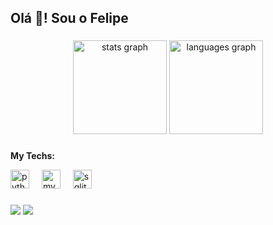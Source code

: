 <h2 align="left">Olá 👋! Sou o Felipe</h2>

###

<div align="center">
  <img src="https://github-readme-stats.vercel.app/api?username=datafelip&hide_title=false&hide_rank=false&show_icons=true&include_all_commits=true&count_private=true&disable_animations=false&theme=dracula&locale=en&hide_border=false" height="150" alt="stats graph"  />
  <img src="https://github-readme-stats.vercel.app/api/top-langs?username=datafelip&locale=en&hide_title=false&layout=compact&card_width=320&langs_count=5&theme=dracula&hide_border=false" height="150" alt="languages graph"  />
</div>

###
<h><b>My Techs:</b></h>
<br>
<div align="left">
  <img src="https://cdn.jsdelivr.net/gh/devicons/devicon/icons/python/python-original.svg" height="30" alt="python logo"  />
  <img width="12" />
  
  <img src="https://cdn.jsdelivr.net/gh/devicons/devicon/icons/mysql/mysql-original.svg" height="30" alt="mysql logo"  />
  <img width="12" />
  
  <img src="[https://cdn.jsdelivr.net/gh/devicons/devicon/icons/sqlite/sqlite-original.svg](https://img.icons8.com/?size=100&id=laYYF3dV0Iew&format=png&color=000000)" height="30" alt="sqlite logo"  />
</div>


###

<div align="left">
  <a href="https://www.linkedin.com/in/felipe-lima-78708b2a6/" target="_blank"><img src="https://img.shields.io/badge/-LinkedIn-%230077B5?style=for-the-badge&logo=linkedin&logoColor=white" target="_blank"></a> 
  <a href = "https://mail.google.com/mail/u/0/?fs=1&tf=cm&source=mailto&to=felipelimabandeira@gmail.com"><img src="https://img.shields.io/badge/-Gmail-%23333?style=for-the-badge&logo=gmail&logoColor=white" target="_blank"></a>
  
###

<br clear="both">


###
